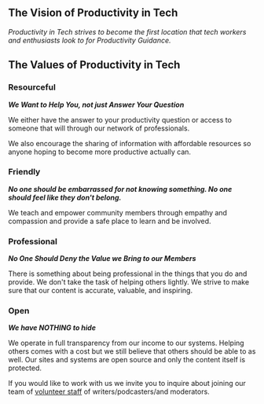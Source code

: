 ## The Vision of Productivity in Tech
<span class="subtitle">*Productivity in Tech strives to become the first location that tech workers and enthusiasts look to for Productivity Guidance.*</span>

## The Values of Productivity in Tech
### Resourceful
***We Want to Help You, not just Answer Your Question***

We either have the answer to your productivity question or access to someone that will through our network of professionals.

We also encourage the sharing of information with affordable resources so anyone hoping to become more productive actually can.

### Friendly
***No one should be embarrassed for not knowing something.
No one should feel like they don't belong.***

We teach and empower community members through empathy and compassion and provide a safe place to learn and be involved.

### Professional
***No One Should Deny the Value we Bring to our Members***

There is something about being professional in the things that you do and provide. We don't take the task of helping others lightly. We strive to make sure that our content is accurate, valuable, and inspiring.

### Open
***We have NOTHING to hide***

We operate in full transparency from our income to our systems. Helping others comes with a cost but we still believe that others should be able to as well. Our sites and systems are open source and only the content itself is protected.

If you would like to work with us we invite you to inquire about joining our team of [volunteer staff](/staff) of writers/podcasters/and moderators.
